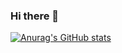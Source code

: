 ### Hi there 👋
[![Anurag's GitHub stats](https://github-readme-stats.vercel.app/api?username=ggbory)](https://github.com/anuraghazra/github-readme-stats)
<!--
**ggbory/ggbory** is a ✨ _special_ ✨ repository because its `README.md` (this file) appears on your GitHub profile.

Here are some ideas to get you started:

- 🔭 I’m currently working on ...
- 🌱 I’m currently learning ...
- 👯 I’m looking to collaborate on ...
- 🤔 I’m looking for help with ...
- 💬 Ask me about ...
- 📫 How to reach me: ...
- 😄 Pronouns: ...
- ⚡ Fun fact: ...
-->
